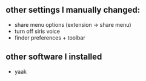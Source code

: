 ## other settings I manually changed:
 - share menu options (extension -> share menu)
 - turn off siris voice
 - finder preferences + toolbar

## other software I installed
 - yaak